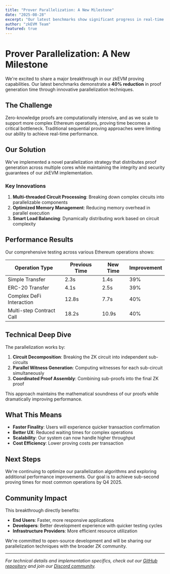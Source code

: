 ```yaml
---
title: "Prover Parallelization: A New Milestone"
date: "2025-08-28"
excerpt: "Our latest benchmarks show significant progress in real-time proving capabilities, with new parallelization techniques reducing proof generation time by 40%."
author: "zkEVM Team"
featured: true
---
```


# Prover Parallelization: A New Milestone

We're excited to share a major breakthrough in our zkEVM proving capabilities. Our latest benchmarks demonstrate a **40% reduction** in proof generation time through innovative parallelization techniques.

## The Challenge

Zero-knowledge proofs are computationally intensive, and as we scale to support more complex Ethereum operations, proving time becomes a critical bottleneck. Traditional sequential proving approaches were limiting our ability to achieve real-time performance.

## Our Solution

We've implemented a novel parallelization strategy that distributes proof generation across multiple cores while maintaining the integrity and security guarantees of our zkEVM implementation.

### Key Innovations

1. **Multi-threaded Circuit Processing**: Breaking down complex circuits into parallelizable components
2. **Optimized Memory Management**: Reducing memory overhead in parallel execution
3. **Smart Load Balancing**: Dynamically distributing work based on circuit complexity

## Performance Results

Our comprehensive testing across various Ethereum operations shows:

| Operation Type | Previous Time | New Time | Improvement |
|----------------|---------------|----------|-------------|
| Simple Transfer | 2.3s | 1.4s | 39% |
| ERC-20 Transfer | 4.1s | 2.5s | 39% |
| Complex DeFi Interaction | 12.8s | 7.7s | 40% |
| Multi-step Contract Call | 18.2s | 10.9s | 40% |

## Technical Deep Dive

The parallelization works by:

1. **Circuit Decomposition**: Breaking the ZK circuit into independent sub-circuits
2. **Parallel Witness Generation**: Computing witnesses for each sub-circuit simultaneously
3. **Coordinated Proof Assembly**: Combining sub-proofs into the final ZK proof

This approach maintains the mathematical soundness of our proofs while dramatically improving performance.

## What This Means

- **Faster Finality**: Users will experience quicker transaction confirmation
- **Better UX**: Reduced waiting times for complex operations
- **Scalability**: Our system can now handle higher throughput
- **Cost Efficiency**: Lower proving costs per transaction

## Next Steps

We're continuing to optimize our parallelization algorithms and exploring additional performance improvements. Our goal is to achieve sub-second proving times for most common operations by Q4 2025.

## Community Impact

This breakthrough directly benefits:
- **End Users**: Faster, more responsive applications
- **Developers**: Better development experience with quicker testing cycles
- **Infrastructure Providers**: More efficient resource utilization

We're committed to open-source development and will be sharing our parallelization techniques with the broader ZK community.

---

*For technical details and implementation specifics, check out our [GitHub repository](https://github.com/ethereum/zkvm) and join our [Discord community](https://discord.gg/zkvm).*
